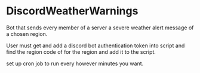 # DiscordWeatherWarnings
Bot that sends every member of a server a severe weather alert message of a chosen region. 

User must get and add a discord bot authentication token into script and find the region code of for the region and add it to the script.

set up cron job to run every however minutes you want.
